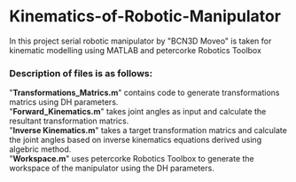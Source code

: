 # Kinematics-of-Robotic-Manipulator

In this project serial robotic manipulator by "BCN3D Moveo" is taken for kinematic modelling using MATLAB and petercorke Robotics Toolbox

### Description of files is as follows:
"**Transformations_Matrics.m**" contains code to generate transformations matrics using DH parameters.<br>
"**Forward_Kinematics.m**" takes joint angles as input and calculate the resultant transformation matrics.<br>
"**Inverse Kinematics.m**" takes a target transformation matrics and calculate the joint angles based on inverse kinematics equations derived using algebric method.<br>
"**Workspace.m**" uses petercorke Robotics Toolbox to generate the workspace of the manipulator using the DH parameters.<br>
